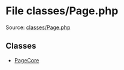 File classes/Page.php
=========

Source: [classes/Page.php](https://github.com/PrestaShop/PrestaShop/blob/1.5.3.1/classes/Page.php)


Classes
-------

* [PageCore](class.PageCore.md)

